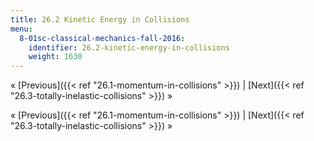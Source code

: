 ```yaml
---
title: 26.2 Kinetic Energy in Collisions
menu:
  8-01sc-classical-mechanics-fall-2016:
    identifier: 26.2-kinetic-energy-in-collisions
    weight: 1630
---
```

« [Previous]({{< ref "26.1-momentum-in-collisions" >}}) | [Next]({{< ref "26.3-totally-inelastic-collisions" >}}) »

« [Previous]({{< ref "26.1-momentum-in-collisions" >}}) | [Next]({{< ref "26.3-totally-inelastic-collisions" >}}) »